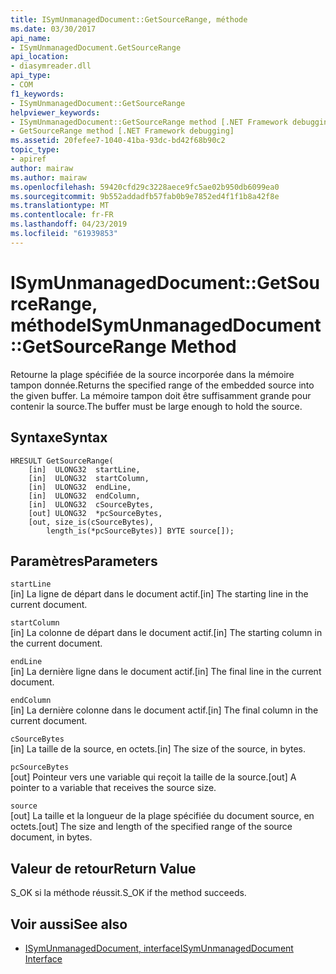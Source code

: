 ```yaml
---
title: ISymUnmanagedDocument::GetSourceRange, méthode
ms.date: 03/30/2017
api_name:
- ISymUnmanagedDocument.GetSourceRange
api_location:
- diasymreader.dll
api_type:
- COM
f1_keywords:
- ISymUnmanagedDocument::GetSourceRange
helpviewer_keywords:
- ISymUnmanagedDocument::GetSourceRange method [.NET Framework debugging]
- GetSourceRange method [.NET Framework debugging]
ms.assetid: 20fefee7-1040-41ba-93dc-bd42f68b90c2
topic_type:
- apiref
author: mairaw
ms.author: mairaw
ms.openlocfilehash: 59420cfd29c3228aece9fc5ae02b950db6099ea0
ms.sourcegitcommit: 9b552addadfb57fab0b9e7852ed4f1f1b8a42f8e
ms.translationtype: MT
ms.contentlocale: fr-FR
ms.lasthandoff: 04/23/2019
ms.locfileid: "61939853"
---
```

# <a name="isymunmanageddocumentgetsourcerange-method"></a><span data-ttu-id="0a54e-102">ISymUnmanagedDocument::GetSourceRange, méthode</span><span class="sxs-lookup"><span data-stu-id="0a54e-102">ISymUnmanagedDocument::GetSourceRange Method</span></span>
<span data-ttu-id="0a54e-103">Retourne la plage spécifiée de la source incorporée dans la mémoire tampon donnée.</span><span class="sxs-lookup"><span data-stu-id="0a54e-103">Returns the specified range of the embedded source into the given buffer.</span></span> <span data-ttu-id="0a54e-104">La mémoire tampon doit être suffisamment grande pour contenir la source.</span><span class="sxs-lookup"><span data-stu-id="0a54e-104">The buffer must be large enough to hold the source.</span></span>  
  
## <a name="syntax"></a><span data-ttu-id="0a54e-105">Syntaxe</span><span class="sxs-lookup"><span data-stu-id="0a54e-105">Syntax</span></span>  
  
```  
HRESULT GetSourceRange(  
    [in]  ULONG32  startLine,  
    [in]  ULONG32  startColumn,  
    [in]  ULONG32  endLine,  
    [in]  ULONG32  endColumn,  
    [in]  ULONG32  cSourceBytes,  
    [out] ULONG32  *pcSourceBytes,  
    [out, size_is(cSourceBytes),  
        length_is(*pcSourceBytes)] BYTE source[]);  
```  
  
## <a name="parameters"></a><span data-ttu-id="0a54e-106">Paramètres</span><span class="sxs-lookup"><span data-stu-id="0a54e-106">Parameters</span></span>  
 `startLine`  
 <span data-ttu-id="0a54e-107">[in] La ligne de départ dans le document actif.</span><span class="sxs-lookup"><span data-stu-id="0a54e-107">[in] The starting line in the current document.</span></span>  
  
 `startColumn`  
 <span data-ttu-id="0a54e-108">[in] La colonne de départ dans le document actif.</span><span class="sxs-lookup"><span data-stu-id="0a54e-108">[in] The starting column in the current document.</span></span>  
  
 `endLine`  
 <span data-ttu-id="0a54e-109">[in] La dernière ligne dans le document actif.</span><span class="sxs-lookup"><span data-stu-id="0a54e-109">[in] The final line in the current document.</span></span>  
  
 `endColumn`  
 <span data-ttu-id="0a54e-110">[in] La dernière colonne dans le document actif.</span><span class="sxs-lookup"><span data-stu-id="0a54e-110">[in] The final column in the current document.</span></span>  
  
 `cSourceBytes`  
 <span data-ttu-id="0a54e-111">[in] La taille de la source, en octets.</span><span class="sxs-lookup"><span data-stu-id="0a54e-111">[in] The size of the source, in bytes.</span></span>  
  
 `pcSourceBytes`  
 <span data-ttu-id="0a54e-112">[out] Pointeur vers une variable qui reçoit la taille de la source.</span><span class="sxs-lookup"><span data-stu-id="0a54e-112">[out] A pointer to a variable that receives the source size.</span></span>  
  
 `source`  
 <span data-ttu-id="0a54e-113">[out] La taille et la longueur de la plage spécifiée du document source, en octets.</span><span class="sxs-lookup"><span data-stu-id="0a54e-113">[out] The size and length of the specified range of the source document, in bytes.</span></span>  
  
## <a name="return-value"></a><span data-ttu-id="0a54e-114">Valeur de retour</span><span class="sxs-lookup"><span data-stu-id="0a54e-114">Return Value</span></span>  
 <span data-ttu-id="0a54e-115">S_OK si la méthode réussit.</span><span class="sxs-lookup"><span data-stu-id="0a54e-115">S_OK if the method succeeds.</span></span>  
  
## <a name="see-also"></a><span data-ttu-id="0a54e-116">Voir aussi</span><span class="sxs-lookup"><span data-stu-id="0a54e-116">See also</span></span>

- [<span data-ttu-id="0a54e-117">ISymUnmanagedDocument, interface</span><span class="sxs-lookup"><span data-stu-id="0a54e-117">ISymUnmanagedDocument Interface</span></span>](../../../../docs/framework/unmanaged-api/diagnostics/isymunmanageddocument-interface.md)
